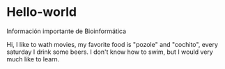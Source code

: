 # Hello-world
Información importante de Bioinformática

Hi, I like to wath movies, my favorite food is "pozole" and "cochito", every saturday I drink some beers. I don't know how to swim, but I would very much like to learn.

